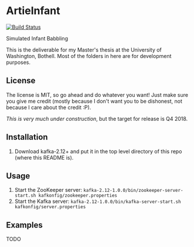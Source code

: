 # ArtieInfant

[![Build Status](https://travis-ci.org/MaxStrange/ArtieInfant.svg?branch=master)](https://travis-ci.org/MaxStrange/ArtieInfant)

Simulated Infant Babbling

This is the deliverable for my Master's thesis at the University of Washington, Bothell.
Most of the folders in here are for development purposes.

## License

The license is MIT, so go ahead and do whatever you want! Just make sure you give me credit (mostly because I don't want you to be dishonest, not because I care about the credit :P).

*This is very much under construction*, but the target for release is Q4 2018.

## Installation

1. Download kafka-2.12+ and put it in the top level directory of this repo (where this README is).

## Usage

1. Start the ZooKeeper server: `kafka-2.12-1.0.0/bin/zookeeper-server-start.sh kafkonfig/zookeeper.properties`
1. Start the Kafka server: `kafka-2.12-1.0.0/bin/kafka-server-start.sh kafkonfig/server.properties`

## Examples

TODO
